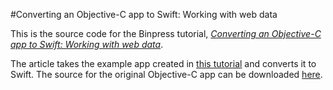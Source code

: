 #Converting an Objective-C app to Swift: Working with web data

This is the source code for the Binpress tutorial, [*Converting an Objective-C app to Swift: Working with web data*](http://www.binpress.com/tutorial/unity3d-ai-navmesh-navigation/119).

The article takes the example app created in [this tutorial](http://www.binpress.com/tutorial/learn-objectivec-building-an-app-part-12-working-with-web-data/105) and converts it to Swift. The source for the original Objective-C app can be downloaded [here](https://github.com/Binpress/learn-objective-c-in-24-Days).